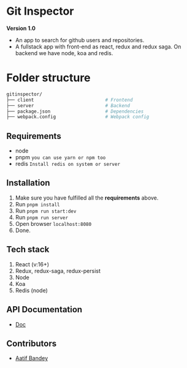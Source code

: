# Git Inspector
**Version 1.0**
- An app to search for github users and repositories.
- A fullstack app with front-end as react, redux and redux saga. On backend we have node, koa and redis.

# Folder structure
```sh
gitinspector/
├── client                          # Frontend
├── server                          # Backend
├── package.json                    # Dependencies
├── webpack.config                  # Webpack config
```
## Requirements

- node
- pnpm   `you can use yarn or npm too`                        
- redis  `Install redis on system or server`


## Installation

1. Make sure you have fulfilled all the **requirements** above.
2. Run `pnpm install`
2. Run `pnpm run start:dev`
3. Run `pnpm run server`
4. Open browser `localhost:8080`
5. Done.

## Tech stack
1. React (v:16+)
2. Redux, redux-saga, redux-persist
3. Node
4. Koa
5. Redis (node)

## API Documentation
- [Doc](https://app.swaggerhub.com/apis/aatifbandey/gitinspector/1.0.0#/InventoryItem)
## Contributors
- [Aatif Bandey](https://twitter.com/aatifbandey)